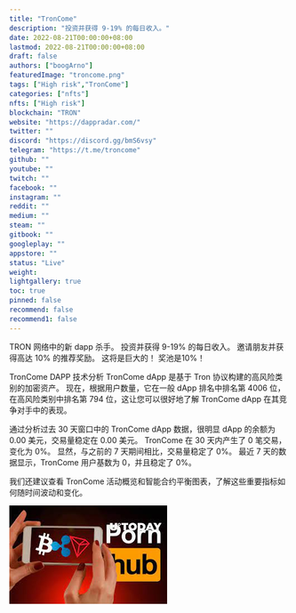 ```yaml
---
title: "TronCome"
description: "投资并获得 9-19% 的每日收入。"
date: 2022-08-21T00:00:00+08:00
lastmod: 2022-08-21T00:00:00+08:00
draft: false
authors: ["boogArno"]
featuredImage: "troncome.png"
tags: ["High risk","TronCome"]
categories: ["nfts"]
nfts: ["High risk"]
blockchain: "TRON"
website: "https://dappradar.com/"
twitter: ""
discord: "https://discord.gg/bmS6vsy"
telegram: "https://t.me/troncome"
github: ""
youtube: ""
twitch: ""
facebook: ""
instagram: ""
reddit: ""
medium: ""
steam: ""
gitbook: ""
googleplay: ""
appstore: ""
status: "Live"
weight: 
lightgallery: true
toc: true
pinned: false
recommend: false
recommend1: false
---
```

TRON 网络中的新 dapp 杀手。 投资并获得 9-19% 的每日收入。 邀请朋友并获得高达 10% 的推荐奖励。 这将是巨大的！ 奖池是10%！

TronCome DAPP 技术分析
TronCome dApp 是基于 Tron 协议构建的高风险类别的加密资产。 现在，根据用户数量，它在一般 dApp 排名中排名第 4006 位，在高风险类别中排名第 794 位，这让您可以很好地了解 TronCome dApp 在其竞争对手中的表现。

通过分析过去 30 天窗口中的 TronCome dApp 数据，很明显 dApp 的余额为 0.00 美元，交易量稳定在 0.00 美元。 TronCome 在 30 天内产生了 0 笔交易，变化为 0%。 显然，与之前的 7 天期间相比，交易量稳定了 0%。 最近 7 天的数据显示，TronCome 用户基数为 0，并且稳定了 0%。

我们还建议查看 TronCome 活动概览和智能合约平衡图表，了解这些重要指标如何随时间波动和变化。

![下载](下载.jpg)



